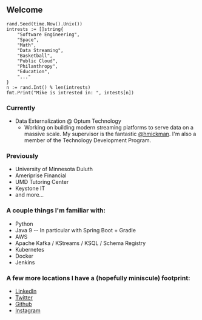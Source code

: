 ## Welcome
```
rand.Seed(time.Now().Unix())
intrests := []string{
    "Software Engineering",
    "Space",
    "Math",
    "Data Streaming",
    "Basketball",
    "Public Cloud",
    "Philanthropy",
    "Education",
    "..."
}
n := rand.Int() % len(intrests)
fmt.Print("Mike is intrested in: ", intests[n])
```

### Currently
* Data Externalization @ Optum Technology
  * Working on building modern streaming platforms to serve data on a massive scale. My supervisor is the fantastic [@hmickman](https://twitter.com/hmickman). I'm also a member of the Technology Development Program.

### Previously
* University of Minnesota Duluth
* Ameriprise Financial
* UMD Tutoring Center
* Keystone IT
* and more...

### A couple things I'm familiar with: 
* Python
* Java 9 -- In particular with Spring Boot + Gradle
* AWS 
* Apache Kafka / KStreams / KSQL / Schema Registry
* Kubernetes
* Docker
* Jenkins

### A few more locations I have a (hopefully miniscule) footprint:
* [LinkedIn](https://www.linkedin.com/in/michael-schlosser/)
* [Twitter](https://twitter.com/MikeSchlosser16)
* [Github](https://github.com/MikeSchlosser16)
* [Instagram](https://www.instagram.com/mikeschlosser16/)

